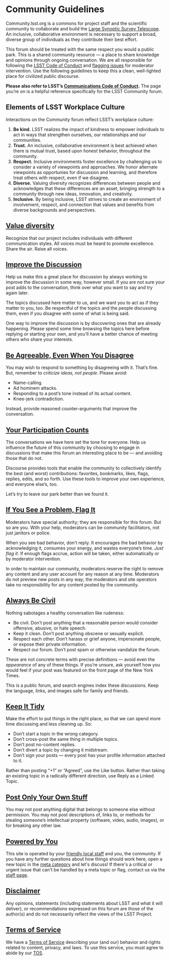 # Community Guidelines

Community.lsst.org is a commons for project staff and the scientific community to collaborate and build the [Large Synoptic Survey Telescope](http://www.lsst.org). An inclusive, collaborative environment is necessary to support a broad, diverse group of individuals as they contribute their best effort.

This forum should be treated with the same respect you would a public park. This is a shared community resource — a place to share knowledge and opinions through ongoing conversation. We are all responsible for following the [LSST Code of Conduct](https://docushare.lsstcorp.org/docushare/dsweb/Get/Document-24920) and [flagging issues](#flag-problems) for moderator intervention. Use the following guidelines to keep this a clean, well-lighted place for civilized public discourse.

**Please also refer to LSST’s [Communications Code of Conduct](https://docushare.lsstcorp.org/docushare/dsweb/Get/Document-24920).** The page you’re on is a helpful reference specifically for the LSST Community forum.

## Elements of LSST Workplace Culture

Interactions on the Community forum reflect LSST’s workplace culture:

1. **Be kind.** LSST realizes the impact of kindness to empower individuals to act in ways that strengthen ourselves, our relationships and our communities.
2. **Trust.** An inclusive, collaborative environment is best achieved when there is mutual trust, based upon honest behavior, throughout the community.
3. **Respect.** Inclusive environments foster excellence by challenging us to consider a variety of viewpoints and approaches. We honor alternate viewpoints as opportunies for discussion and learning, and therefore treat others with respect, even if we disagree.
4. **Diverse.** Valuing diversity recognizes differences between people and acknowledges that these differences are an asset, bringing strength to a community through new ideas, innovation, and creativity. 
5. **Inclusive.** By being inclusive, LSST strives to create an environment of involvement, respect, and connection that values and benefits from diverse backgrounds and perspectives.

<a name="diversity"></a>

## [Value diversity](diversity)

Recognize that our project includes individuals with different communication styles. All voices must be heard to promote excellence. Share the air. Raise all voices.

<a name="improve"></a>

## [Improve the Discussion](#improve)

Help us make this a great place for discussion by always working to improve the discussion in some way, however small. If you are not sure your post adds to the conversation, think over what you want to say and try again later.

The topics discussed here matter to us, and we want you to act as if they matter to you, too. Be respectful of the topics and the people discussing them, even if you disagree with some of what is being said.

One way to improve the discussion is by discovering ones that are already happening. Please spend some time browsing the topics here before replying or starting your own, and you’ll have a better chance of meeting others who share your interests.

<a name="agreeable"></a>

## [Be Agreeable, Even When You Disagree](#agreeable)

You may wish to respond to something by disagreeing with it. That’s fine. But, remember to _criticize ideas, not people_. Please avoid:

*   Name-calling.
*   Ad hominem attacks.
*   Responding to a post’s tone instead of its actual content.
*   Knee-jerk contradiction.

Instead, provide reasoned counter-arguments that improve the conversation.

<a name="participate"></a>

## [Your Participation Counts](#participate)

The conversations we have here set the tone for everyone. Help us influence the future of this community by choosing to engage in discussions that make this forum an interesting place to be &mdash; and avoiding those that do not.

Discourse provides tools that enable the community to collectively identify the best (and worst) contributions: favorites, bookmarks, likes, flags, replies, edits, and so forth. Use these tools to improve your own experience, and everyone else’s, too.

Let’s try to leave our park better than we found it.

<a name="flag-problems"></a>

## [If You See a Problem, Flag It](#flag-problems)

Moderators have special authority; they are responsible for this forum. But so are you. With your help, moderators can be community facilitators, not just janitors or police.

When you see bad behavior, don’t reply. It encourages the bad behavior by acknowledging it, consumes your energy, and wastes everyone’s time. _Just flag it_. If enough flags accrue, action will be taken, either automatically or by moderator intervention.

In order to maintain our community, moderators reserve the right to remove any content and any user account for any reason at any time. Moderators do not preview new posts in any way; the moderators and site operators take no responsibility for any content posted by the community.

<a name="be-civil"></a>

## [Always Be Civil](#be-civil)

Nothing sabotages a healthy conversation like rudeness:

*   Be civil. Don’t post anything that a reasonable person would consider offensive, abusive, or hate speech.
*   Keep it clean. Don’t post anything obscene or sexually explicit.
*   Respect each other. Don’t harass or grief anyone, impersonate people, or expose their private information.
*   Respect our forum. Don’t post spam or otherwise vandalize the forum.

These are not concrete terms with precise definitions &mdash; avoid even the _appearance_ of any of these things. If you’re unsure, ask yourself how you would feel if your post was featured on the front page of the New York Times.

This is a public forum, and search engines index these discussions. Keep the language, links, and images safe for family and friends.

<a name="keep-tidy"></a>

## [Keep It Tidy](#keep-tidy)

Make the effort to put things in the right place, so that we can spend more time discussing and less cleaning up. So:

*   Don’t start a topic in the wrong category.
*   Don’t cross-post the same thing in multiple topics.
*   Don’t post no-content replies.
*   Don’t divert a topic by changing it midstream.
*   Don’t sign your posts &mdash; every post has your profile information attached to it.

Rather than posting “+1” or “Agreed”, use the Like button. Rather than taking an existing topic in a radically different direction, use Reply as a Linked Topic.

<a name="stealing"></a>

## [Post Only Your Own Stuff](#stealing)

You may not post anything digital that belongs to someone else without permission. You may not post descriptions of, links to, or methods for stealing someone’s intellectual property (software, video, audio, images), or for breaking any other law.

<a name="power"></a>

## [Powered by You](#power)

This site is operated by your [friendly local staff](/about) and *you*, the community. If you have any further questions about how things should work here, open a new topic in the [meta category](/c/meta) and let's discuss! If there's a critical or urgent issue that can't be handled by a meta topic or flag, contact us via the [staff page](/about).

<a name="disclaimer"></a>

## [Disclaimer](#disclaimer)

Any opinions, statements (including statements about LSST and what it will deliver), or recommendations expressed on this forum are those of the author(s) and do not necessarily reflect the views of the LSST Project.

<a name="tos"></a>

## [Terms of Service](#tos)

We have a [Terms of Service](/tos) describing your (and our) behavior and rights related to content, privacy, and laws. To use this service, you must agree to abide by our [TOS](/tos).
